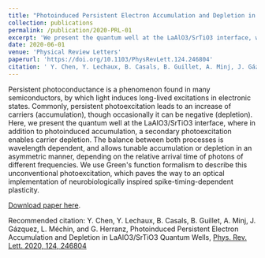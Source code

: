 ```yaml
---
title: "Photoinduced Persistent Electron Accumulation and Depletion in LaAlO3/SrTiO3 Quantum Wells"
collection: publications
permalink: /publication/2020-PRL-01
excerpt: 'We present the quantum well at the LaAlO3/SrTiO3 interface, where in addition to photoinduced accumulation, a secondary photoexcitation enables carrier depletion. The balance between both processes is wavelength dependent, and allows tunable accumulation or depletion in an asymmetric manner, depending on the relative arrival time of photons of different frequencies.'
date: 2020-06-01
venue: 'Physical Review Letters'
paperurl: 'https://doi.org/10.1103/PhysRevLett.124.246804'
citation: ' Y. Chen, Y. Lechaux, B. Casals, B. Guillet, A. Minj, J. Gázquez, L. Méchin, and G. Herranz, Photoinduced Persistent Electron Accumulation and Depletion in LaAlO3/SrTiO3 Quantum Wells, Phys. Rev. Lett. 2020, 124, 246804'
---
```

Persistent photoconductance is a phenomenon found in many semiconductors, by which light induces long-lived excitations in electronic states. Commonly, persistent photoexcitation leads to an increase of carriers (accumulation), though occasionally it can be negative (depletion). Here, we present the quantum well at the LaAlO3/SrTiO3 interface, where in addition to photoinduced accumulation, a secondary photoexcitation enables carrier depletion. The balance between both processes is wavelength dependent, and allows tunable accumulation or depletion in an asymmetric manner, depending on the relative arrival time of photons of different frequencies. We use Green's function formalism to describe this unconventional photoexcitation, which paves the way to an optical implementation of neurobiologically inspired spike-timing-dependent plasticity.

[Download paper here](https://doi.org/10.1103/PhysRevLett.124.246804).

Recommended citation: Y. Chen, Y. Lechaux, B. Casals, B. Guillet, A. Minj, J. Gázquez, L. Méchin, and G. Herranz, Photoinduced Persistent Electron Accumulation and Depletion in LaAlO3/SrTiO3 Quantum Wells, [Phys. Rev. Lett. 2020, 124, 246804](https://doi.org/10.1103/PhysRevLett.124.246804)

